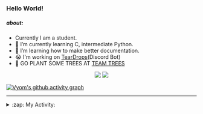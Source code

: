 ### Hello World!

##### about:
- Currently I am a student.
- 🌱 I’m currently learning C, intermediate Python.
- 🌱 I’m learning how to make better documentation.
- 😭 I'm working on [TearDrops](https://github.com/Vyvy-vi/TearDrops)(Discord Bot)
- 🌱 GO PLANT SOME TREES AT [TEAM TREES](https://teamtrees.org/)

<p align="center">
  <a href="https://twitter.com/Vyvy_viM"><img target="_blank" src="https://img.shields.io/badge/twitter%20@Vyvy_viM-0D95E8?style=for-the-badge&logo=twitter&logoColor=white"/></a> 
  <a href="https://vyvy-vi.github.io/portfolio"><img target="_blank" src="https://img.shields.io/badge/-I%27m_craving_for_open_source-green?style=for-the-badge&logo=github&logoColor=black"/></a> 
</p>

[![Vyom's github activity graph](https://activity-graph.herokuapp.com/graph?username=Vyvy-vi)](https://github.com/ashutosh00710/github-readme-activity-graph)

---
<details>
  <summary>:zap: My Activity:</summary>
  
<!--START_SECTION:waka-->
**I'm a Night 🦉** 

```text
🌞 Morning    35 commits     █░░░░░░░░░░░░░░░░░░░░░░░░   5.27% 
🌆 Daytime    213 commits    ████████░░░░░░░░░░░░░░░░░   32.08% 
🌃 Evening    242 commits    █████████░░░░░░░░░░░░░░░░   36.45% 
🌙 Night      174 commits    ██████░░░░░░░░░░░░░░░░░░░   26.2%

```
📅 **I'm Most Productive on Thursday** 

```text
Monday       92 commits     ███░░░░░░░░░░░░░░░░░░░░░░   13.86% 
Tuesday      84 commits     ███░░░░░░░░░░░░░░░░░░░░░░   12.65% 
Wednesday    126 commits    ████░░░░░░░░░░░░░░░░░░░░░   18.98% 
Thursday     136 commits    █████░░░░░░░░░░░░░░░░░░░░   20.48% 
Friday       39 commits     █░░░░░░░░░░░░░░░░░░░░░░░░   5.87% 
Saturday     84 commits     ███░░░░░░░░░░░░░░░░░░░░░░   12.65% 
Sunday       103 commits    ████░░░░░░░░░░░░░░░░░░░░░   15.51%

```


📊 **This Week I Spent My Time On** 

```text
🔥 Editors: 
Vim                      10 hrs 57 mins      █████████████████████████   100.0%

🐱‍💻 Projects: 
blog                     5 hrs 9 mins        ███████████░░░░░░░░░░░░░░   47.16% 
TEC-Discord-Automation   2 hrs 7 mins        ████░░░░░░░░░░░░░░░░░░░░░   19.35% 
Unknown Project          2 hrs 3 mins        ████░░░░░░░░░░░░░░░░░░░░░   18.78% 
TheGame                  1 hr 14 mins        ██░░░░░░░░░░░░░░░░░░░░░░░   11.33% 
faucet                   15 mins             ░░░░░░░░░░░░░░░░░░░░░░░░░   2.38%

```


<!--END_SECTION:waka-->
</details>

